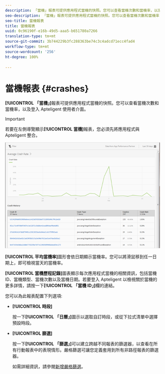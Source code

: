 ```yaml
---
description: 「當機」報表可提供應用程式當機的快照。您可以查看當機次數和當機率，以及登入 Apteligent 使用者介面。
seo-description: 「當機」報表可提供應用程式當機的快照。您可以查看當機次數和當機率，以及登入 Apteligent 使用者介面。
seo-title: 當機報表
title: 當機報表
uuid: 0c96190f-e16b-49d5-aaa5-b651780a7266
translation-type: tm+mt
source-git-commit: 3b744229b3fc288363be74c3c4adcd71ecc4fad4
workflow-type: tm+mt
source-wordcount: '256'
ht-degree: 100%

---
```



# 當機報表 {#crashes}

**[!UICONTROL 「當機」]**&#x200B;報表可提供應用程式當機的快照。您可以查看當機次數和當機率，以及登入 Apteligent 使用者介面。

>[!IMPORTANT]
>
>若要在左側導覽顯示&#x200B;**[!UICONTROL 當機]**&#x200B;報表，您必須先將應用程式與 Apteligent 整合。

![當機](assets/crashes.png)

**[!UICONTROL 平均當機率]**&#x200B;圖形會依日期顯示當機率。您可以將滑鼠移到任一日期上，即可檢視當天的當機率。

**[!UICONTROL 當機歷程記錄]**&#x200B;圖表顯示每次應用程式當機的相關資訊，包括當機 ID、當機類型、當機次數以及當機日期。若要登入 Apteligent 以檢視關於當機的更多詳情，請按一下&#x200B;**[!UICONTROL 「當機 ID」]**&#x200B;欄的連結。

您可以為此報表配置下列選項:

* **[!UICONTROL 時段]**

   按一下&#x200B;**[!UICONTROL 「日曆」]**&#x200B;圖示以選取自訂時段，或從下拉式清單中選擇預設時段。

* **[!UICONTROL 篩選]**

   按一下&#x200B;**[!UICONTROL 「篩選」]**&#x200B;可以建立跨越不同報表的篩選器，以查看在所有行動報表中的表現情形。嚴格篩選可讓您定義套用到所有非路徑報表的篩選器。

   如需詳細資訊，請參閱[新增嚴格篩選](/help/using/usage/reports-customize/t-sticky-filter.md)。